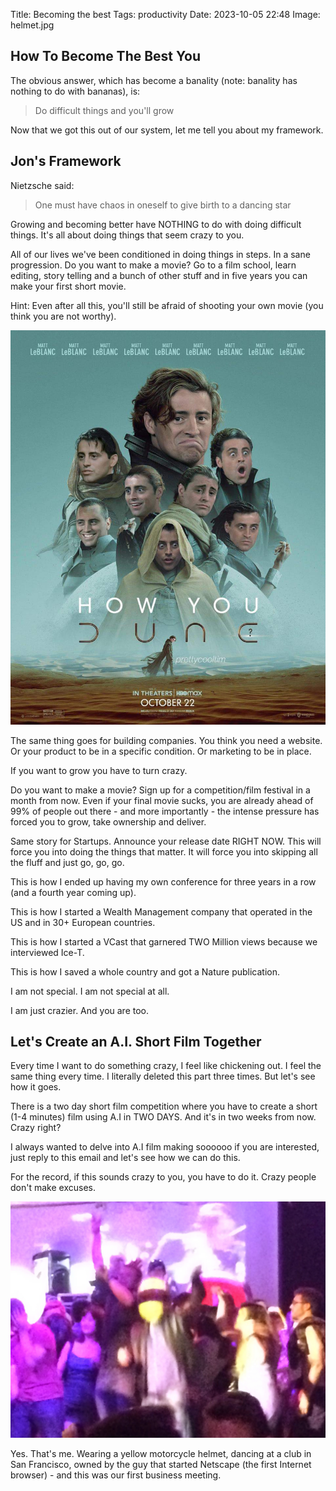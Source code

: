 Title: Becoming the best 
Tags: productivity
Date: 2023-10-05 22:48
Image: helmet.jpg

## How To Become The Best You 
The obvious answer, which has become a banality (note: banality has nothing to do with bananas), is:

> Do difficult things and you'll grow

Now that we got this out of our system, let me tell you about my framework.

## Jon's Framework
Nietzsche said:

> One must have chaos in oneself to give birth to a dancing star

Growing and becoming better have NOTHING to do with doing difficult things. It's all about doing things that seem crazy to you.

All of our lives we've been conditioned in doing things in steps. In a sane progression. Do you want to make a movie? Go to a film school, learn editing, story telling and a bunch of other stuff and in five years you can make your first short movie.

Hint: Even after all this, you'll still be afraid of shooting your own movie (you think you are not worthy).

![data is king](/images/dune.jpg)

The same thing goes for building companies. You think you need a website. Or your product to be in a specific condition. Or marketing to be in place.

If you want to grow you have to turn crazy.

Do you want to make a movie? Sign up for a competition/film festival in a month from now. Even if your final movie sucks, you are already ahead of 99% of people out there - and more importantly - the intense pressure has forced you to grow, take ownership and deliver.

Same story for Startups. Announce your release date RIGHT NOW. This will force you into doing the things that matter. It will force you into skipping all the fluff and just go, go, go.

This is how I ended up having my own conference for three years in a row (and a fourth year coming up).

This is how I started a Wealth Management company that operated in the US and in 30+ European countries.

This is how I started a VCast that garnered TWO Million views because we interviewed Ice-T.

This is how I saved a whole country and got a Nature publication.

I am not special. I am not special at all.

I am just crazier. And you are too.


## Let's Create an A.I. Short Film Together

Every time I want to do something crazy, I feel like chickening out. I feel the same thing every time. I literally deleted this part three times. But let's see how it goes.

There is a two day short film competition where you have to create a short (1-4 minutes) film using A.I in TWO DAYS. And it's in two weeks from now. Crazy right?

I always wanted to delve into A.I film making soooooo if you are interested, just reply to this email and let's see how we can do this.

For the record, if this sounds crazy to you, you have to do it. Crazy people don't make excuses.

![](/images/helmet.jpg)

Yes. That's me. Wearing a yellow motorcycle helmet, dancing at a club in San Francisco, owned by the guy that started Netscape (the first Internet browser) - and this was our first business meeting.

